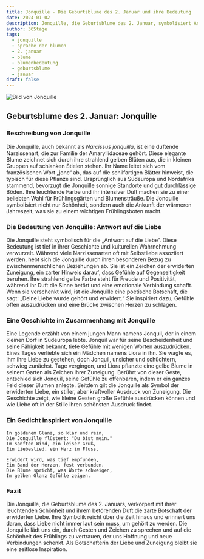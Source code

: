 ```yaml
---
title: Jonquille - Die Geburtsblume des 2. Januar und ihre Bedeutung
date: 2024-01-02
description: Jonquille, die Geburtsblume des 2. Januar, symbolisiert Antwort auf die Liebe. Erfahre mehr über ihre Geschichte, Bedeutung und Symbolik in der Sprache der Blumen.
author: 365tage
tags:
  - jonquille
  - sprache der blumen
  - 2. januar
  - blume
  - blumenbedeutung
  - geburtsblume
  - januar
draft: false
---
```


![Bild von Jonquille](https://cdn.pixabay.com/photo/2022/04/02/12/29/wild-daffodils-7106921_1280.jpg#center)


## Geburtsblume des 2. Januar: Jonquille

### Beschreibung von Jonquille

Die Jonquille, auch bekannt als _Narcissus jonquilla_, ist eine duftende Narzissenart, die zur Familie der Amaryllidaceae gehört. Diese elegante Blume zeichnet sich durch ihre strahlend gelben Blüten aus, die in kleinen Gruppen auf schlanken Stielen stehen. Ihr Name leitet sich vom französischen Wort „jonc“ ab, das auf die schilfartigen Blätter hinweist, die typisch für diese Pflanze sind. Ursprünglich aus Südeuropa und Nordafrika stammend, bevorzugt die Jonquille sonnige Standorte und gut durchlässige Böden. Ihre leuchtende Farbe und ihr intensiver Duft machen sie zu einer beliebten Wahl für Frühlingsgärten und Blumensträuße. Die Jonquille symbolisiert nicht nur Schönheit, sondern auch die Ankunft der wärmeren Jahreszeit, was sie zu einem wichtigen Frühlingsboten macht.

### Die Bedeutung von Jonquille: Antwort auf die Liebe

Die Jonquille steht symbolisch für die „Antwort auf die Liebe“. Diese Bedeutung ist tief in ihrer Geschichte und kulturellen Wahrnehmung verwurzelt. Während viele Narzissenarten oft mit Selbstliebe assoziiert werden, hebt sich die Jonquille durch ihren besonderen Bezug zu zwischenmenschlichen Beziehungen ab. Sie ist ein Zeichen der erwiderten Zuneigung, ein zarter Hinweis darauf, dass Gefühle auf Gegenseitigkeit beruhen. Ihre strahlend gelbe Farbe steht für Freude und Positivität, während ihr Duft die Sinne betört und eine emotionale Verbindung schafft. Wenn sie verschenkt wird, ist die Jonquille eine poetische Botschaft, die sagt: „Deine Liebe wurde gehört und erwidert.“ Sie inspiriert dazu, Gefühle offen auszudrücken und eine Brücke zwischen Herzen zu schlagen.

### Eine Geschichte im Zusammenhang mit Jonquille

Eine Legende erzählt von einem jungen Mann namens Jonquil, der in einem kleinen Dorf in Südeuropa lebte. Jonquil war für seine Bescheidenheit und seine Fähigkeit bekannt, tiefe Gefühle mit wenigen Worten auszudrücken. Eines Tages verliebte sich ein Mädchen namens Liora in ihn. Sie wagte es, ihm ihre Liebe zu gestehen, doch Jonquil, unsicher und schüchtern, schwieg zunächst. Tage vergingen, und Liora pflanzte eine gelbe Blume in seinem Garten als Zeichen ihrer Zuneigung. Berührt von dieser Geste, entschied sich Jonquil, seine Gefühle zu offenbaren, indem er ein ganzes Feld dieser Blumen anlegte. Seitdem gilt die Jonquille als Symbol der erwiderten Liebe, ein stiller, aber kraftvoller Ausdruck von Zuneigung. Die Geschichte zeigt, wie kleine Gesten große Gefühle ausdrücken können und wie Liebe oft in der Stille ihren schönsten Ausdruck findet.

### Ein Gedicht inspiriert von Jonquille

```
In goldenem Glanz, so klar und rein,  
Die Jonquille flüstert: "Du bist mein."  
Im sanften Wind, ein leiser Gruß,  
Ein Liebeslied, ein Herz im Fluss.  

Erwidert wird, was tief empfunden,  
Ein Band der Herzen, fest verbunden.  
Die Blume spricht, was Worte schweigen,  
Im gelben Glanz Gefühle zeigen.  
```

### Fazit

Die Jonquille, die Geburtsblume des 2. Januars, verkörpert mit ihrer leuchtenden Schönheit und ihrem betörenden Duft die zarte Botschaft der erwiderten Liebe. Ihre Symbolik reicht über die Zeit hinaus und erinnert uns daran, dass Liebe nicht immer laut sein muss, um gehört zu werden. Die Jonquille lädt uns ein, durch Gesten und Zeichen zu sprechen und auf die Schönheit des Frühlings zu vertrauen, der uns Hoffnung und neue Verbindungen schenkt. Als Botschafterin der Liebe und Zuneigung bleibt sie eine zeitlose Inspiration.